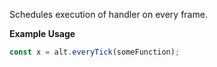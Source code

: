Schedules execution of handler on every frame.

**Example Usage**

```js
const x = alt.everyTick(someFunction);
```
